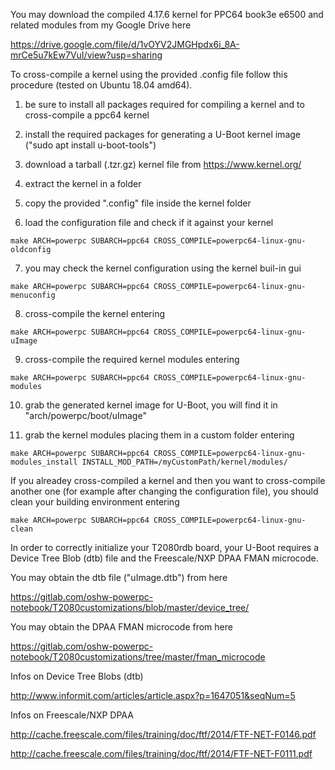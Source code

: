 You may download the compiled 4.17.6 kernel for PPC64 book3e e6500 and related modules from my Google Drive here


https://drive.google.com/file/d/1vOYV2JMGHpdx6i_8A-mrCe5u7kEw7VuI/view?usp=sharing


To cross-compile a kernel using the provided .config file follow this procedure (tested on Ubuntu 18.04 amd64).

1) be sure to install all packages required for compiling a kernel and to cross-compile a ppc64 kernel

2) install the required packages for generating a U-Boot kernel image ("sudo apt install u-boot-tools")

3) download a tarball (.tzr.gz) kernel file from https://www.kernel.org/

4) extract the kernel in a folder

5) copy the provided ".config" file inside the kernel folder

6) load the configuration file and check if it against your kernel

`make ARCH=powerpc SUBARCH=ppc64 CROSS_COMPILE=powerpc64-linux-gnu- oldconfig`

7) you may check the kernel configuration using the kernel buil-in gui

`make ARCH=powerpc SUBARCH=ppc64 CROSS_COMPILE=powerpc64-linux-gnu- menuconfig`

8) cross-compile the kernel entering

`make ARCH=powerpc SUBARCH=ppc64 CROSS_COMPILE=powerpc64-linux-gnu- uImage`

9) cross-compile the required kernel modules entering

`make ARCH=powerpc SUBARCH=ppc64 CROSS_COMPILE=powerpc64-linux-gnu- modules`

10) grab the generated kernel image for U-Boot, you will find it in "arch/powerpc/boot/uImage"

11) grab the kernel modules placing them in a custom folder entering

`make ARCH=powerpc SUBARCH=ppc64 CROSS_COMPILE=powerpc64-linux-gnu- modules_install INSTALL_MOD_PATH=/myCustomPath/kernel/modules/`


If you alreadey cross-compiled a kernel and then you want to cross-compile another one (for example after changing the configuration file), you should clean your building environment entering

`make ARCH=powerpc SUBARCH=ppc64 CROSS_COMPILE=powerpc64-linux-gnu- clean`


In order to correctly initialize your T2080rdb board, your U-Boot requires a Device Tree Blob (dtb) file and the Freescale/NXP DPAA FMAN microcode.


You may obtain the dtb file ("uImage.dtb") from here

https://gitlab.com/oshw-powerpc-notebook/T2080customizations/blob/master/device_tree/

You may obtain the DPAA FMAN microcode from here

https://gitlab.com/oshw-powerpc-notebook/T2080customizations/tree/master/fman_microcode


Infos on Device Tree Blobs (dtb)

http://www.informit.com/articles/article.aspx?p=1647051&seqNum=5


Infos on Freescale/NXP DPAA

http://cache.freescale.com/files/training/doc/ftf/2014/FTF-NET-F0146.pdf

http://cache.freescale.com/files/training/doc/ftf/2014/FTF-NET-F0111.pdf



